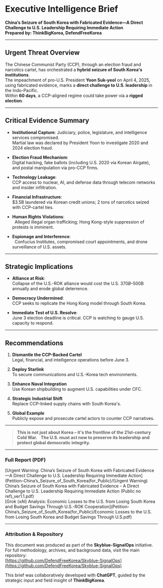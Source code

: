 # Executive Intelligence Brief  
**China’s Seizure of South Korea with Fabricated Evidence—A Direct Challenge to U.S. Leadership Requiring Immediate Action**<br>
**Prepared by: ThinkBigKorea, DefendFreeKorea**


---


## Urgent Threat Overview

The Chinese Communist Party (CCP), through an election fraud and narcotics cartel, has orchestrated a **hybrid seizure of South Korea's institutions**.<br>
The impeachment of pro-U.S. President **Yoon Suk-yeol** on April 4, 2025, using fabricated evidence, marks a **direct challenge to U.S. leadership** in the Indo-Pacific.<br>
Within **60 days**, a CCP-aligned regime could take power via a **rigged election**.


---


## Critical Evidence Summary

- **Institutional Capture**: Judiciary, police, legislature, and intelligence services compromised.<br>
  Martial law was declared by President Yoon to investigate 2020 and 2024 election fraud.

- **Election Fraud Mechanism**:<br>
  Digital hacking, fake ballots (including U.S. 2020 via Korean Airgate), and postal manipulation via pro-CCP firms.
  
- **Technology Leakage**:<br>
  CCP access to nuclear, AI, and defense data through telecom networks and insider infiltration.
  
- **Financial Infrastructure**:<br>
  $3.5B laundered via Korean credit unions; 2 tons of narcotics seized with CCP-cartel ties.
  
- **Human Rights Violations**:<br>
  Alleged illegal organ trafficking; Hong Kong-style suppression of protests is imminent.
  
- **Espionage and Interference**:<br>
  Confucius Institutes, compromised court appointments, and drone surveillance of U.S. assets.


---


## Strategic Implications

- **Alliance at Risk**:<br>
  Collapse of the U.S.-ROK alliance would cost the U.S. $370B–$500B annually and erode global deterrence.

- **Democracy Undermined**:<br>
  CCP seeks to replicate the Hong Kong model through South Korea.

- **Immediate Test of U.S. Resolve**:<br>
  June 3 election deadline is critical. CCP is watching to gauge U.S. capacity to respond.


---


## Recommendations

1. **Dismantle the CCP-Backed Cartel**<br>
   Legal, financial, and intelligence operations before June 3.

2. **Deploy Starlink**<br>
   To secure communications and U.S.-Korea tech environments.

3. **Enhance Naval Integration**<br>
   Use Korean shipbuilding to augment U.S. capabilities under CFC.

4. **Strategic Industrial Shift**<br>
   Replace CCP-linked supply chains with South Korea's.

5. **Global Example**<br>
   Publicly expose and prosecute cartel actors to counter CCP narratives.


---


> **This is not just about Korea – it's the frontline of the 21st-century Cold War.**  
> **The U.S. must act now to preserve its leadership and protect global democratic integrity.**


---


### Full Report (PDF)
[Urgent Warning: China’s Seizure of South Korea with Fabricated Evidence—A Direct Challenge to U.S. Leadership Requiring Immediate Action](Petition-China’s_Seizure_of_South_Korea(for_Public)/(Urgent Warning) China’s Seizure of South Korea with Fabricated Evidence - A Direct Challenge to U.S. Leadership Requiring Immediate Action (Public no ref)_ver1.1.pdf)<br>
[Grok (xAI) Analysis: Economic Losses to the U.S. from Losing South Korea and Budget Savings Through U.S.-ROK Cooperation](Petition-China’s_Seizure_of_South_Korea(for_Public)/Economic Losses to the U.S. from Losing South Korea and Budget Savings Through U.S.pdf)<br>



---


### Attribution & Repository

This document was produced as part of the **Skyblue-SignalOps** initiative.<br>
For full methodology, archives, and background data, visit the main repository:<br>
[https://github.com/DefendFreeKorea/Skyblue-SignalOps](https://github.com/DefendFreeKorea/Skyblue-SignalOps)

This brief was collaboratively developed with **ChatGPT**, guided by the strategic input and field insight of **ThinkBigKorea**.
